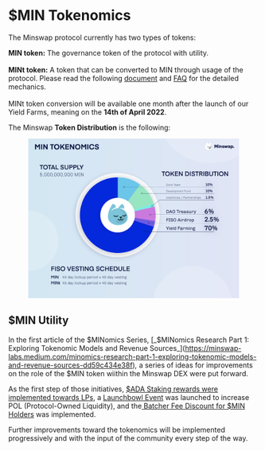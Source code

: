 # $MIN Tokenomics

The Minswap protocol currently has two types of tokens:

**MIN token:** The governance token of the protocol with utility.\
\
**MINt token:** A token that can be converted to MIN through usage of the protocol. Please read the following [document](https://minswap-labs.medium.com/how-to-convert-your-mint-tokens-c7331c8eaa01) and [FAQ](../../faq/mint-token.md) for the detailed mechanics.\
\
MINt token conversion will be available one month after the launch of our Yield Farms, meaning on the **14th of April 2022**.

The Minswap **Token Distribution** is the following:

<figure><img src="../../.gitbook/assets/tokenomics (1).png" alt=""><figcaption></figcaption></figure>

## $MIN Utility

In the first article of the $MINomics Series, [_$MINomics Research Part 1: Exploring Tokenomic Models and Revenue Sources_](https://minswap-labs.medium.com/minomics-research-part-1-exploring-tokenomic-models-and-revenue-sources-dd59c434e38f)_,_ a series of ideas for improvements on the role of the $MIN token wiithin the Minswap DEX were put forward.&#x20;

As the first step of those initiatives, [$ADA Staking rewards were implemented towards LPs](https://twitter.com/MinswapDEX/status/1541803084879462400?s=20\&t=C2YA8vWM66zeKhnQW4mgxA), a [Launchbowl Event](https://minswap-labs.medium.com/introducing-the-minswap-launch-bowl-a5db8266345c) was launched to increase POL (Protocol-Owned Liquidity), and the[ Batcher Fee Discount for $MIN Holders](trading-fee-discount.md) was implemented.

Further improvements toward the tokenomics will be implemented progressively and with the input of the community every step of the way.&#x20;
